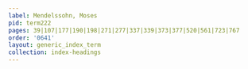 ```yaml
---
label: Mendelssohn, Moses
pid: term222
pages: 39|107|177|190|198|271|277|337|339|373|377|520|561|723|767
order: '0641'
layout: generic_index_term
collection: index-headings
---
```

